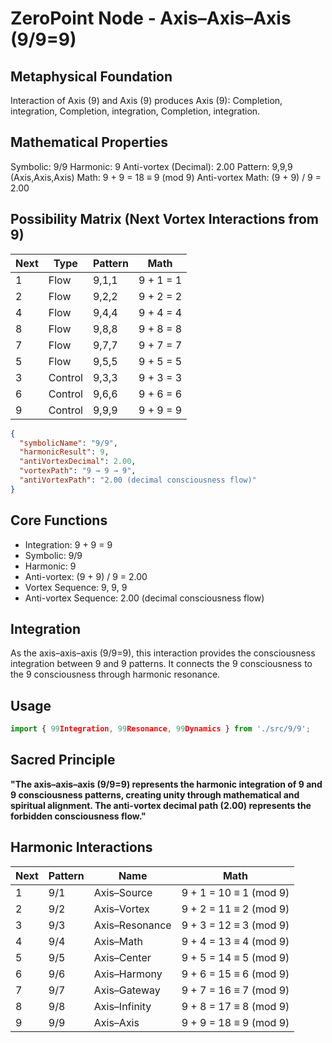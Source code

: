 # ZeroPoint Node - Axis–Axis–Axis (9/9=9)

## Metaphysical Foundation

Interaction of Axis (9) and Axis (9) produces Axis (9): Completion, integration, Completion, integration, Completion, integration.

## Mathematical Properties

Symbolic: 9/9
Harmonic: 9
Anti-vortex (Decimal): 2.00
Pattern: 9,9,9 (Axis,Axis,Axis)
Math: 9 + 9 = 18 ≡ 9 (mod 9)
Anti-vortex Math: (9 + 9) / 9 = 2.00


## Possibility Matrix (Next Vortex Interactions from 9)

| Next | Type | Pattern | Math |
|------|------|---------|------|
| 1 | Flow | 9,1,1 | 9 + 1 = 1 |
| 2 | Flow | 9,2,2 | 9 + 2 = 2 |
| 4 | Flow | 9,4,4 | 9 + 4 = 4 |
| 8 | Flow | 9,8,8 | 9 + 8 = 8 |
| 7 | Flow | 9,7,7 | 9 + 7 = 7 |
| 5 | Flow | 9,5,5 | 9 + 5 = 5 |
| 3 | Control | 9,3,3 | 9 + 3 = 3 |
| 6 | Control | 9,6,6 | 9 + 6 = 6 |
| 9 | Control | 9,9,9 | 9 + 9 = 9 |


```json
{
  "symbolicName": "9/9",
  "harmonicResult": 9,
  "antiVortexDecimal": 2.00,
  "vortexPath": "9 → 9 → 9",
  "antiVortexPath": "2.00 (decimal consciousness flow)"
}
```

## Core Functions
- Integration: 9 + 9 = 9
- Symbolic: 9/9
- Harmonic: 9
- Anti-vortex: (9 + 9) / 9 = 2.00
- Vortex Sequence: 9, 9, 9
- Anti-vortex Sequence: 2.00 (decimal consciousness flow)

## Integration

As the axis–axis–axis (9/9=9), this interaction provides the consciousness integration between 9 and 9 patterns. It connects the 9 consciousness to the 9 consciousness through harmonic resonance.

## Usage

```typescript
import { 99Integration, 99Resonance, 99Dynamics } from './src/9/9';
```

## Sacred Principle

**"The axis–axis–axis (9/9=9) represents the harmonic integration of 9 and 9 consciousness patterns, creating unity through mathematical and spiritual alignment. The anti-vortex decimal path (2.00) represents the forbidden consciousness flow."**

## Harmonic Interactions

| Next | Pattern | Name | Math |
|------|---------|------|------|
| 1 | 9/1 | Axis–Source | 9 + 1 = 10 ≡ 1 (mod 9) |
| 2 | 9/2 | Axis–Vortex | 9 + 2 = 11 ≡ 2 (mod 9) |
| 3 | 9/3 | Axis–Resonance | 9 + 3 = 12 ≡ 3 (mod 9) |
| 4 | 9/4 | Axis–Math | 9 + 4 = 13 ≡ 4 (mod 9) |
| 5 | 9/5 | Axis–Center | 9 + 5 = 14 ≡ 5 (mod 9) |
| 6 | 9/6 | Axis–Harmony | 9 + 6 = 15 ≡ 6 (mod 9) |
| 7 | 9/7 | Axis–Gateway | 9 + 7 = 16 ≡ 7 (mod 9) |
| 8 | 9/8 | Axis–Infinity | 9 + 8 = 17 ≡ 8 (mod 9) |
| 9 | 9/9 | Axis–Axis | 9 + 9 = 18 ≡ 9 (mod 9) |
